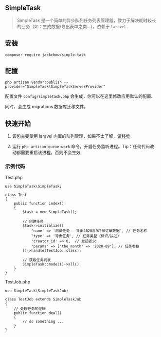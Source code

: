 SimpleTask
------------

> SimpleTask 是一个简单的异步队列任务列表管理器，致力于解决耗时较长的业务（如：生成数据/导出表单之类...），依赖于 `laravel` .


安装
------------
```
composer require jackchow/simple-task
```


配置
------------
```
php artisan vendor:publish --provider="SimpleTask\SimpleTaskServerProvider"
```
配置文件 `config/simpletask.php` 会生成，你可以在这里修改应用默认的配置.

同时，会生成 migrations 数据库迁移文件。 

## 快速开始

1. 该包主要使用 laravel 内置的队列管理，如果不太了解，[请移步](https://learnku.com/docs/laravel/7.x)

2. 运行 `php artisan queue:work` 命令，开启任务监听进程。Tip：任何代码改动都需要重启该进程，否则不会生效.


### 示例代码
Test.php
``` 
use SimpleTask\SimpleTask;

class Test
{
    public function index()
    {
        $task = new SimpleTask();
        
        // 创建任务
        $task->initialize([
            'name' => '测试任务 - 导出2020年9月份订单数据', // 任务名称
            'type' => '导出任务', // 任务类型（标识/描述）
            'creator_id' => 0,  // 发起者id
            'params' => ['the_month' => '2020-09'], // 任务参数
        ])->handle(TestJob::class);
        
        // 获取任务列表
        SimpleTask::model()->all()
    }
}

```

TestJob.php
```
use SimpleTask\SimpleTaskJob;

class TestJob extends SimpleTaskJob
{
    // 处理任务的逻辑
    public function deal()
    {
        // do something ...
    }
}
```




